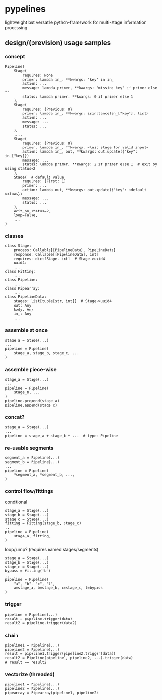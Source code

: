 # pypelines
lightweight but versatile python-framework for multi-stage information processing

## design/(prevision) usage samples

### concept

```
Pipeline(
    Stage(
        requires: None
        primer: lambda in_, **kwargs: "key" in in_
        action: ...
        message: lambda primer, **kwargs: "missing key" if primer else ""
        status: lambda primer, **kwargs: 0 if primer else 1
    ),
    Stage(
        requires: {Previous: 0}
        primer: lambda in_, **kwargs: isinstance(in_["key"], list)
        action: ...
        message: ...
        status: ...
    ),
    ...,
    Stage(
        requires: {Previous: 0}
        primer: lambda in_, **kwargs: <last stage for valid input>
        action: lambda in_, out, **kwargs: out.update({"key": in_["key]})
        message: ...
        status: lambda primer, **kwargs: 2 if primer else 1  # exit by using status=2
    ),
    Stage(  # default value
        requires: {First: 1}
        primer: ...
        action: lambda out, **kwargs: out.update({"key": <default value>})
        message: ...
        status: ...
    ),
    exit_on_status=2,
    loop=False,
    ...
)
```


### classes
```
class Stage:
    process: Callable[[PipelineData], PipelineData]
    response: Callable[[PipelineData], int]
    requires: dict[Stage, int]  # Stage->uuid4
    uuid4: 
    ...
class Fitting:
    ...
class Pipeline:
    ...
class Pipearray:
    ...
class PipelineData:
    stages: list[tuple[str, int]]  # Stage->uuid4
    out: Any
    body: Any
    in_: Any
    ...
```


### assemble at once
```
stage_a = Stage(...)
...
pipeline = Pipeline(
    stage_a, stage_b, stage_c, ...
)
```

### assemble piece-wise
```
stage_a = Stage(...)
...
pipeline = Pipeline(
    stage_b, ...
)
pipeline.prepend(stage_a)
pipeline.append(stage_c)
```

### concat?
```
stage_a = Stage(...)
...
pipeline = stage_a + stage_b + ...  # type: Pipeline
```

### re-usable segments
```
segment_a = Pipeline(...)
segment_b = Pipeline(...)
...
pipeline = Pipeline(
    *segment_a, *segment_b, ...,
)
```

### control flow/fittings
conditional
```
stage_a = Stage(...)
stage_b = Stage(...)
stage_c = Stage(...)
fitting = Fitting(stage_b, stage_c)
..
pipeline = Pipeline(
    stage_a, fitting,
)
```
loop/jump? (requires named stages/segments)
```
stage_a = Stage(...)
stage_b = Stage(...)
stage_c = Stage(...)
bypass = Fitting("b")
..
pipeline = Pipeline(
    "a", "b", "c", "l",
    a=stage_a, b=stage_b, c=stage_c, l=bypass
)
```

### trigger
```
pipeline = Pipeline(...)
result = pipeline.trigger(data)
result2 = pipeline.trigger(data2)
```

### chain
```
pipeline1 = Pipeline(...)
pipeline2 = Pipeline(...)
result = pipeline1.trigger(pipeline2.trigger(data))
result2 = Pipeline(pipeline1, pipeline2, ...).trigger(data)
# result == result2
```

### vectorize (threaded)
```
pipeline1 = Pipeline(...)
pipeline2 = Pipeline(...)
pipearray = Pipearray(pipeline1, pipeline2)
```
